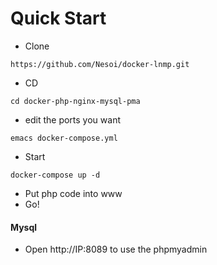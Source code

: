 # Quick Start

- Clone
```
https://github.com/Nesoi/docker-lnmp.git
```

- CD
```
cd docker-php-nginx-mysql-pma
```

- edit the ports you want
```
emacs docker-compose.yml
```

- Start
```
docker-compose up -d
```

- Put php code into www
- Go!

#### Mysql
- Open http://IP:8089 to use the phpmyadmin
